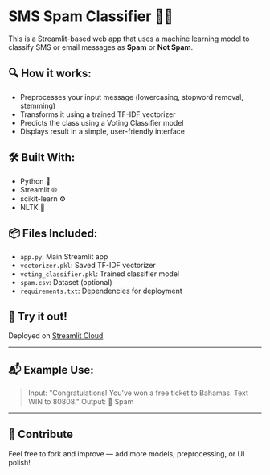 # SMS Spam Classifier 📩🚫

This is a Streamlit-based web app that uses a machine learning model to classify SMS or email messages as **Spam** or **Not Spam**.

## 🔍 How it works:
- Preprocesses your input message (lowercasing, stopword removal, stemming)
- Transforms it using a trained TF-IDF vectorizer
- Predicts the class using a Voting Classifier model
- Displays result in a simple, user-friendly interface

## 🛠️ Built With:
- Python 🐍
- Streamlit 🌐
- scikit-learn ⚙️
- NLTK 🧠

## 📦 Files Included:
- `app.py`: Main Streamlit app
- `vectorizer.pkl`: Saved TF-IDF vectorizer
- `voting_classifier.pkl`: Trained classifier model
- `spam.csv`: Dataset (optional)
- `requirements.txt`: Dependencies for deployment

## 🚀 Try it out!
Deployed on [Streamlit Cloud](https://smsspamclassifier-vignesh.streamlit.app/)

---

## 📬 Example Use:
> Input: "Congratulations! You've won a free ticket to Bahamas. Text WIN to 80808."
> Output: 🚫 Spam

---

## 🤝 Contribute
Feel free to fork and improve — add more models, preprocessing, or UI polish!
